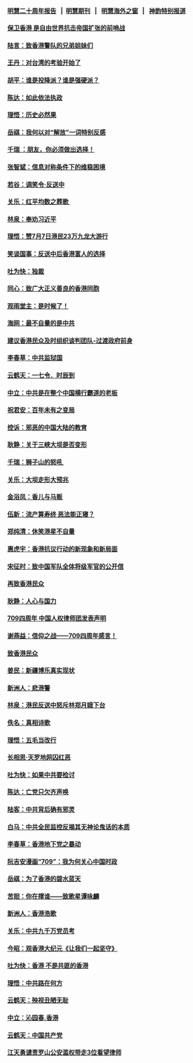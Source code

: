 #### [明慧二十周年报告](https://github.com/gfw-breaker/mh-reports/blob/master/README.md?t=07191221) &nbsp;&nbsp;|&nbsp;&nbsp;[明慧期刊](https://github.com/gfw-breaker/mh-qikan) &nbsp;&nbsp;|&nbsp;&nbsp; [明慧海外之窗](https://github.com/gfw-breaker/mh-news/blob/master/README.md?t=07191221) &nbsp;&nbsp;|&nbsp;&nbsp; [神韵特别报道](https://github.com/gfw-breaker/mh-news/blob/master/shenyun.md?t=07191221) 

#### [保卫香港 是自由世界抗击帝国扩张的前哨战](../pages/nsc993/n11393186.md?t=07191221) 

#### [陆言：致香港警队的兄弟姐妹们](../pages/nsc993/n11392281.md?t=07191221) 

#### [王丹：对台湾的考验开始了](../pages/nsc993/n11391258.md?t=07191221) 

#### [胡平：谁是投降派？谁是强硬派？](../pages/nsc993/n11391224.md?t=07191221) 

#### [陈达：如此依法执政](../pages/nsc993/n11388999.md?t=07191221) 

#### [理悟：历史必然果](../pages/nsc993/n11388741.md?t=07191221) 

#### [岳祺：我何以对“解放”一词特别反感](../pages/nsc993/n11385696.md?t=07191221) 

#### [千瑞 ：朋友，你必须做出选择！](../pages/nsc993/n11384949.md?t=07191221) 

#### [张智斌：信息对称条件下的维稳困境](../pages/nsc993/n11384812.md?t=07191221) 

#### [若谷：调笑令‧反送中](../pages/nsc993/n11383745.md?t=07191221) 

#### [关乐：红平均数之葬歌 ](../pages/nsc993/n11383498.md?t=07191221) 

#### [林泉：奉劝习近平](../pages/nsc993/n11383487.md?t=07191221) 

#### [理悟：赞7月7日港民23万九龙大游行](../pages/nsc993/n11383473.md?t=07191221) 

#### [笑谈国事：反送中后香港富人的选择](../pages/nsc993/n11382020.md?t=07191221) 

#### [吐为快：独裁](../pages/nsc993/n11382755.md?t=07191221) 

#### [同心：致广大正义善良的香港同胞](../pages/nsc993/n11382745.md?t=07191221) 

#### [观雨堂主：是时候了！](../pages/nsc993/n11382737.md?t=07191221) 

#### [海网：最不自量的是中共](../pages/nsc993/n11380440.md?t=07191221) 

#### [建议香港民众及时组织谈判团队-过渡政府前身](../pages/nsc993/n11379909.md?t=07191221) 

#### [李春草：中共监狱国](../pages/nsc993/n11378989.md?t=07191221) 

#### [云鹤天：一七令．时辰到](../pages/nsc993/n11379260.md?t=07191221) 

#### [中立：中共是在整个中国横行霸道的老板](../pages/nsc993/n11378382.md?t=07191221) 

#### [祝君安：百年未有之变局](../pages/nsc993/n11378376.md?t=07191221) 

#### [控诉：邪恶的中国大陆的教育](../pages/nsc993/n11378344.md?t=07191221) 

#### [耿静：关于三峡大坝是否变形](../pages/nsc993/n11375879.md?t=07191221) 

#### [千瑞：狮子山的怒吼 ](../pages/nsc993/n11375644.md?t=07191221) 

#### [关乐：大坝走形大预兆](../pages/nsc993/n11375629.md?t=07191221) 

#### [金浴凤：香儿与马贩](../pages/nsc993/n11375580.md?t=07191221) 

#### [伍新：流产算寿终  恶法能正寝？](../pages/nsc993/n11375581.md?t=07191221) 

#### [郑纯清：休笑港星不自量](../pages/nsc993/n11375555.md?t=07191221) 

#### [惠虎宇：香港抗议行动的新现象和新局面](../pages/nsc993/n11375501.md?t=07191221) 

#### [宋征时：致中国军队全体将级军官的公开信](../pages/nsc993/n11373354.md?t=07191221) 

#### [再致香港民众](../pages/nsc993/n11373870.md?t=07191221) 

#### [耿静：人心与国力](../pages/nsc993/n11373759.md?t=07191221) 

#### [709四周年 中国人权律师团发表声明](../pages/nsc993/n11373565.md?t=07191221) 

#### [谢燕益：信仰之战——709四周年感言！](../pages/nsc993/n11373388.md?t=07191221) 

#### [致香港民众](../pages/nsc993/n11373286.md?t=07191221) 

#### [姜民：新疆博乐真实现状](../pages/nsc993/n11371223.md?t=07191221) 

#### [新洲人：悲港警](../pages/nsc993/n11371174.md?t=07191221) 

#### [林泉：港民反送中怒斥林郑月娥下台](../pages/nsc993/n11370676.md?t=07191221) 

#### [佚名：真相诗歌](../pages/nsc993/n11370666.md?t=07191221) 

#### [理悟：五毛当改行](../pages/nsc993/n11369314.md?t=07191221) 

#### [长相思‧天罗地网囚红恶](../pages/nsc993/n11368444.md?t=07191221) 

#### [吐为快：如果中共要检讨](../pages/nsc993/n11368441.md?t=07191221) 

#### [陈达：亡党只欠齐声唤](../pages/nsc993/n11367838.md?t=07191221) 

#### [陆客：中共背后确有邪灵](../pages/nsc993/n11365263.md?t=07191221) 

#### [白马：中共全民监控反揭其无神论鬼话的本质](../pages/nsc993/n11365236.md?t=07191221) 

#### [李春草：香港地下党之暴动](../pages/nsc993/n11365210.md?t=07191221) 

#### [阮吉安漫画“709”：我为何关心中国时政](../pages/nsc993/n11362127.md?t=07191221) 

#### [岳祺：为了香港的碧水蓝天](../pages/nsc993/n11362627.md?t=07191221) 

#### [苦胆：你在撑谁——致歌星谭咏麟](../pages/nsc993/n11361348.md?t=07191221) 

#### [新洲人：香港浩歌](../pages/nsc993/n11361334.md?t=07191221) 

#### [关乐：中共九千万党员考](../pages/nsc993/n11361304.md?t=07191221) 

#### [今昭：观香港大纪元《让我们一起坚守》](../pages/nsc993/n11361244.md?t=07191221) 

#### [吐为快：香港  不是共匪的香港](../pages/nsc993/n11360918.md?t=07191221) 

#### [理悟：中共路在何方](../pages/nsc993/n11360509.md?t=07191221) 

#### [云鹤天：殃视丑陋无耻](../pages/nsc993/n11358872.md?t=07191221) 

#### [中立：沁园春.香港](../pages/nsc993/n11358843.md?t=07191221) 

#### [云鹤天：中国共产党](../pages/nsc993/n11356465.md?t=07191221) 

#### [江天勇谴责罗山公安滥权带走3位看望律师](../pages/nsc993/n11356042.md?t=07191221) 

